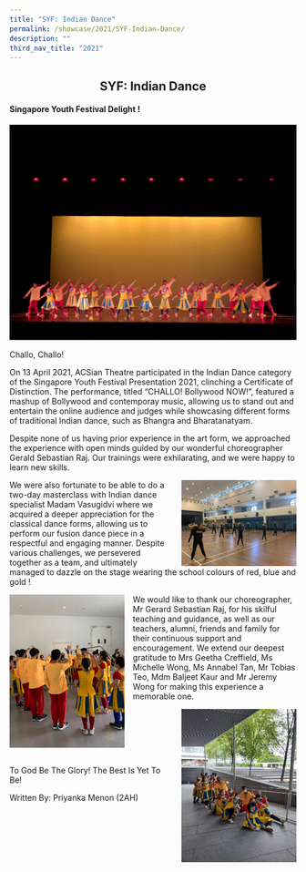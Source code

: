 ```yaml
---
title: "SYF: Indian Dance"
permalink: /showcase/2021/SYF-Indian-Dance/
description: ""
third_nav_title: "2021"
---
```

## <center> SYF: Indian Dance </center>

#### Singapore Youth Festival Delight !

![](/images/IndianDance.jpeg)

Challo, Challo! 

On 13 April 2021, ACSian Theatre participated in the Indian Dance category of the Singapore Youth Festival Presentation 2021, clinching a Certificate of Distinction. The performance, titled “CHALLO! Bollywood NOW!”, featured a mashup of Bollywood and contemporay music, allowing us to stand out and entertain the online audience and judges while showcasing different forms of traditional Indian dance, such as Bhangra and Bharatanatyam.

Despite none of us having prior experience in the art form, we approached the experience with open minds guided by our wonderful choreographer Gerald Sebastian Raj. Our trainings were exhilarating, and we were happy to learn new skills.

<img src="/images/IndianDance2.jpeg" style= "width: 40%; margin-left:15px;" align = "right">

We were also fortunate to be able to do a two-day masterclass with Indian dance specialist Madam Vasugidvi where we acquired a deeper appreciation for the classical dance forms, allowing us to perform our fusion dance piece in a respectful and engaging manner. Despite various challenges, we persevered together as a team, and ultimately managed to dazzle on the stage wearing the school colours of red, blue and gold ! 

<img src="/images/Indiandance3.jpeg" style= "width: 40%; margin-right:15px;" align = "left"> We would like to thank our choreographer, Mr Gerard Sebastian Raj, for his skilful teaching and guidance, as well as our teachers, alumni, friends and family for their continuous support and encouragement. We extend our deepest gratitude to Mrs Geetha Creffield, Ms Michelle Wong, Ms Annabel Tan, Mr Tobias Teo, Mdm Baljeet Kaur and Mr Jeremy Wong for making this experience a memorable one.

<img src="/images/Indiandance4.jpeg" style= "width: 40%; margin-left:15px;" align = "right">

<br><br><br><br><br>

To God Be The Glory! The Best Is Yet To Be!

Written By: Priyanka Menon (2AH)